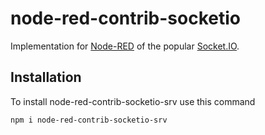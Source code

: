 # node-red-contrib-socketio
Implementation for [Node-RED](https://nodered.org/) of the popular [Socket.IO](http://socket.io/).

## Installation
To install node-red-contrib-socketio-srv use this command

`npm i node-red-contrib-socketio-srv`
